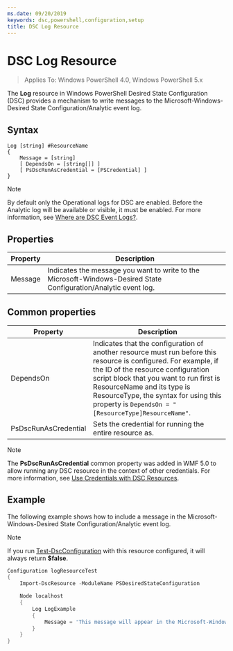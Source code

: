 ```yaml
---
ms.date: 09/20/2019
keywords: dsc,powershell,configuration,setup
title: DSC Log Resource
---
```

# DSC Log Resource

> Applies To: Windows PowerShell 4.0, Windows PowerShell 5.x

The **Log** resource in Windows PowerShell Desired State Configuration (DSC) provides a mechanism to
write messages to the Microsoft-Windows-Desired State Configuration/Analytic event log.

## Syntax

```Syntax
Log [string] #ResourceName
{
    Message = [string]
    [ DependsOn = [string[]] ]
    [ PsDscRunAsCredential = [PSCredential] ]
}
```

> [!NOTE]
> By default only the Operational logs for DSC are enabled. Before the Analytic log will be
> available or visible, it must be enabled. For more information, see [Where are DSC Event Logs?](../../../troubleshooting/troubleshooting.md#where-are-dsc-event-logs).

## Properties

| Property |                                                   Description                                                    |
| -------- | ---------------------------------------------------------------------------------------------------------------- |
| Message  | Indicates the message you want to write to the Microsoft-Windows-Desired State Configuration/Analytic event log. |

## Common properties

|       Property       |                                                                                                                                                          Description                                                                                                                                                           |
| -------------------- | ------------------------------------------------------------------------------------------------------------------------------------------------------------------------------------------------------------------------------------------------------------------------------------------------------------------------------ |
| DependsOn            | Indicates that the configuration of another resource must run before this resource is configured. For example, if the ID of the resource configuration script block that you want to run first is ResourceName and its type is ResourceType, the syntax for using this property is `DependsOn = "[ResourceType]ResourceName"`. |
| PsDscRunAsCredential | Sets the credential for running the entire resource as.                                                                                                                                                                                                                                                                        |

> [!NOTE]
> The **PsDscRunAsCredential** common property was added in WMF 5.0 to allow running any DSC
> resource in the context of other credentials. For more information, see [Use Credentials with DSC Resources](../../../configurations/runasuser.md).

## Example

The following example shows how to include a message in the Microsoft-Windows-Desired State
Configuration/Analytic event log.

> [!NOTE]
> If you run [Test-DscConfiguration](/powershell/module/PSDesiredStateConfiguration/test-dscconfiguration?view=powershell-5.1)
> with this resource configured, it will always return **$false**.

```powershell
Configuration logResourceTest
{
    Import-DscResource -ModuleName PSDesiredStateConfiguration

    Node localhost
    {
        Log LogExample
        {
            Message = 'This message will appear in the Microsoft-Windows-Desired State Configuration/Analytic event log.'
        }
    }
}
```
